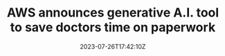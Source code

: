 ---
external: true
url: https://www.cnbc.com/2023/07/26/aws-announces-generative-ai-tool-to-save-doctors-time-on-paperwork.html
title: AWS announces generative A.I. tool to save doctors time on paperwork
description: Amazon Web Services on Wednesday announced a new service for health-care software providers called AWS HealthScribe, which uses generative artificial intelligence and speech recognition to automatically draft clinical documentation.
date: 2023-07-26T17:42:10Z
icon: https://www.google.com/s2/favicons?domain=cnbc.com&sz=32
source: CNBC
---